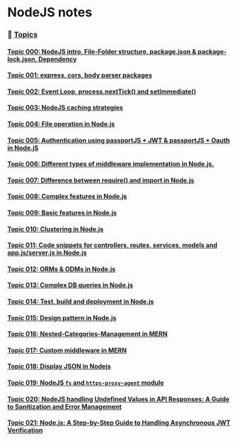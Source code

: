 # NodeJS notes

### 📌 <ins>Topics<ins>

#### [Topic 000: NodeJS intro, File-Folder structure, package.json & package-lock.json, Dependency](./notes/notes001/notes001-000.md)

#### [Topic 001: express, cors, body parser packages](./notes/notes001/notes001-001.md)

#### [Topic 002: Event Loop, process.nextTick() and setImmediate()](./notes/notes001/notes001-002.md)

#### [Topic 003: NodeJS caching strategies](./notes/notes001/notes001-003.md)

#### [Topic 004: File operation in Node.js](./notes/notes001/notes001-004.md)

#### [Topic 005: Authentication using passportJS + JWT & passportJS + Oauth in Node.jS](./notes/notes001/notes001-005.md)

#### [Topic 006: Different types of middleware implementation in Node.js.](./notes/notes001/notes001-006.md)

#### [Topic 007: Difference between require() and import in Node.js](./notes/notes001/notes001-007.md)

#### [Topic 008: Complex features in Node.js](./notes/notes001/notes001-008.md)

#### [Topic 009: Basic features in Node.js](./notes/notes001/notes001-009.md)

#### [Topic 010: Clustering in Node.js](./notes/notes001/notes001-010.md)

#### [Topic 011: Code snippets for controllers, routes, services, models and app.js/server.js in Node.js](./notes/notes001/notes001-011.md)

#### [Topic 012: ORMs & ODMs in Node.js](./notes/notes001/notes001-012.md)

#### [Topic 013: Complex DB queries in Node.js](./notes/notes001/notes001-013.md)

#### [Topic 014: Test, build and deployment in Node.js](./notes/notes001/notes001-014.md)

#### [Topic 015: Design pattern in Node.js](./notes/notes001/notes001-015.md)

#### [Topic 016: Nested-Categories-Management in MERN](./notes/notes001/notes001-016.md)

#### [Topic 017: Custom middleware in MERN](./notes/notes001/notes001-017.md)

#### [Topic 018: Display JSON in Nodejs](./notes/notes001/notes001-018.md)

#### [Topic 019: NodeJS `fs` and `https-proxy-agent` module](./notes/notes001/notes001-019.md)

#### [Topic 020: NodeJS handling Undefined Values in API Responses: A Guide to Sanitization and Error Management](./notes/notes001/notes001-020.md)

#### [Topic 021: Node.js: A Step-by-Step Guide to Handling Asynchronous JWT Verification](./notes/notes001/notes001-021.md)
